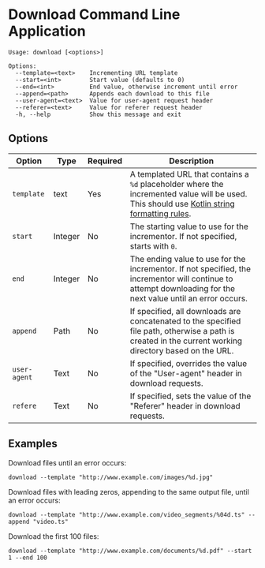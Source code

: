 # Download Command Line Application

```
Usage: download [<options>]

Options:
  --template=<text>    Incrementing URL template
  --start=<int>        Start value (defaults to 0)
  --end=<int>          End value, otherwise increment until error
  --append=<path>      Appends each download to this file
  --user-agent=<text>  Value for user-agent request header
  --referer=<text>     Value for referer request header
  -h, --help           Show this message and exit
```

## Options

| Option | Type | Required | Description                                                                                                                                                                                               |
| --- | --- | --- |-----------------------------------------------------------------------------------------------------------------------------------------------------------------------------------------------------------|
| `template` | text | Yes | A templated URL that contains a `%d` placeholder where the incremented value will be used.  This should use [Kotlin string formatting rules](https://kotlinlang.org/docs/strings.html#string-formatting). |
| `start` | Integer | No | The starting value to use for the incrementor.  If not specified, starts with `0`.                                                                                                                        |
| `end` | Integer | No | The ending value to use for the incrementor.  If not specified, the incrementor will continue to attempt downloading for the next value until an error occurs.                                            |
| `append` | Path | No | If specified, all downloads are concatenated to the specified file path, otherwise a path is created in the current working directory based on the URL.                                                   |
| `user-agent` | Text | No | If specified, overrides the value of the "User-agent" header in download requests.                                                                                                                        |
| `refere` | Text | No | If specified, sets the value of the "Referer" header in download requests.                                                                                                                                |

## Examples

Download files until an error occurs:

```shell
download --template "http://www.example.com/images/%d.jpg"
```

Download files with leading zeros, appending to the same output file, until an error occurs:

```shell
download --template "http://www.example.com/video_segments/%04d.ts" --append "video.ts"
```

Download the first 100 files:

```shell
download --template "http://www.example.com/documents/%d.pdf" --start 1 --end 100
```

